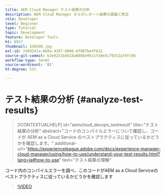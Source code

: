 ```yaml
---
title: AEM Cloud Manager テスト結果の分析
description: AEM Cloud Manager からのレポート結果の調査と修正
role: Developer
level: Beginner
type: Tutorial
topic: Development
feature: Developer Tools
kt: 6917
thumbnail: 330540.jpg
exl-id: 2ddd241a-0e8a-4397-8006-6f807be4fb12
source-git-commit: b3e9251bdb18a008be95c1fa9e5c79252a74fc98
workflow-type: tm+mt
source-wordcount: '81'
ht-degree: 51%

---
```


# テスト結果の分析 {#analyze-test-results}

>[!CONTEXTUALHELP]
>id="aemcloud_devops_testresult"
>title="テスト結果の分析"
>abstract="コードのコンパイルエラーについて確認し、コードが AEM as a Cloud Service のベストプラクティスに従っているかどうかを確認します。"
>additional-url="https://experienceleague.adobe.com/docs/experience-manager-cloud-manager/using/how-to-use/understand-your-test-results.html?lang=ja#how-to-use" text="テスト結果の理解"

コード内のコンパイルエラーを調べ、このコードがAEM as a Cloud Serviceのベストプラクティスに従っているかどうかを確認します

>[!VIDEO](https://video.tv.adobe.com/v/330540?quality=12&learn=on)
